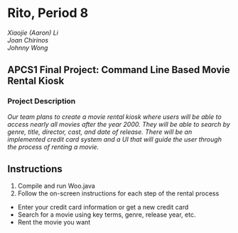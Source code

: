# Rito, Period 8
<i>Xiaojie (Aaron) Li </i> <br />
<i>Joan Chirinos </i> <br />
<i>Johnny Wong </i>

## APCS1 Final Project: Command Line Based Movie Rental Kiosk
### Project Description
<i> Our team plans to create a movie rental kiosk where users will be able to access nearly all movies after the year 2000. They will be able to search by genre, title, director, cast, and date of release. There will be an implemented credit card system and a UI that will guide the user through the process of renting a movie. </i>

## Instructions
1. Compile and run Woo.java
2. Follow the on-screen instructions for each step of the rental process
  * Enter your credit card information or get a new credit card
  * Search for a movie using key terms, genre, release year, etc.
  * Rent the movie you want
